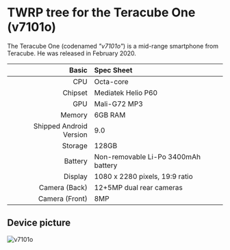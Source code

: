 TWRP tree for the Teracube One (v7101o)
=================================================

The Teracube One (codenamed _"v7101o"_) is a mid-range smartphone from Teracube.
He was released in February 2020.

| Basic                   | Spec Sheet                                                                                                                     |
| -----------------------:|:------------------------------------------------------------------------------------------------------------------------------ |
| CPU                     | Octa-core                                                                                                                      |
| Chipset                 | Mediatek Helio P60                                                                                                             |
| GPU                     | Mali-G72 MP3                                                                                                                   |
| Memory                  | 6GB RAM                                                                                                                        |
| Shipped Android Version | 9.0                                                                                                                            |
| Storage                 | 128GB                                                                                                                          |
| Battery                 | Non-removable Li-Po 3400mAh battery                                                                                            |
| Display                 | 1080 x 2280 pixels, 19:9 ratio                                                                                                 |
| Camera (Back)           | 12+5MP dual rear cameras                                                                                                       |
| Camera (Front)          | 8MP                                                                                                                            |

## Device picture
![v7101o](https://cdn.shopify.com/s/files/1/0253/7386/8081/products/PRODUCT-1_450x.png?v=1579695634)
